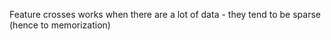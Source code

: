 
Feature crosses works when there are a lot of data - they tend to be sparse (hence to memorization)

